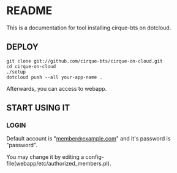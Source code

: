 # README

This is a documentation for tool installing cirque-bts on dotcloud.

## DEPLOY

    git clone git://github.com/cirque-bts/cirque-on-cloud.git
    cd cirque-on-cloud
    ./setup
    dotcloud push --all your-app-name .

Afterwards, you can access to webapp.

## START USING IT

### LOGIN  

Default account is "member@example.com" and it's password is "password".

You may change it by editing a config-file(webapp/etc/authorized_members.pl).


